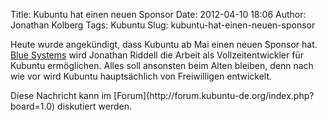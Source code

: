 Title: Kubuntu hat einen neuen Sponsor
Date: 2012-04-10 18:06
Author: Jonathan Kolberg
Tags: Kubuntu
Slug: kubuntu-hat-einen-neuen-sponsor

Heute wurde angekündigt, dass Kubuntu ab Mai einen neuen Sponsor hat.
[Blue Systems](http://blue-systems.com/) wird Jonathan Riddell die
Arbeit als Vollzeitentwickler für Kubuntu ermöglichen. Alles soll
ansonsten beim Alten bleiben, denn nach wie vor wird Kubuntu
hauptsächlich von Freiwilligen entwickelt.

</p>
Diese Nachricht kann im
[Forum](http://forum.kubuntu-de.org/index.php?board=1.0) diskutiert
werden.

</p>
<!--break--><!--break-->
